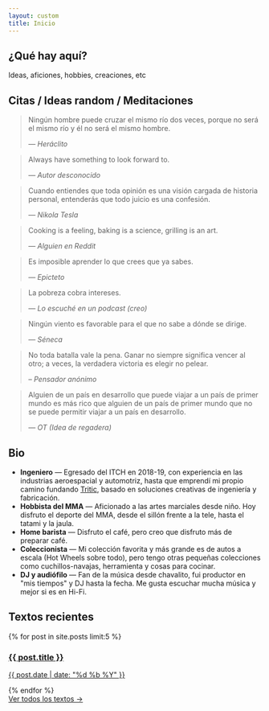 ```yaml
---
layout: custom
title: Inicio
---
```


<section class="section">
  <h2>¿Qué hay aquí?</h2>
  <p>Ideas, aficiones, hobbies, creaciones, etc</p>
</section>

<section class="section quotes-section">
  <h2>Citas / Ideas random / Meditaciones</h2>
  <div class="quotes">
    <blockquote>
      <p>Ningún hombre puede cruzar el mismo río dos veces, porque no será el mismo río y él no será el mismo hombre.</p>
      <cite>— Heráclito</cite>
    </blockquote>
    <blockquote>
      <p>Always have something to look forward to.</p>
      <cite>— Autor desconocido</cite>
    </blockquote>
    <blockquote>
      <p>Cuando entiendes que toda opinión es una visión cargada de historia personal, entenderás que todo juicio es una confesión.</p>
      <cite>— Nikola Tesla</cite>
    </blockquote>
    <blockquote>
      <p>Cooking is a feeling, baking is a science, grilling is an art.</p>
      <cite>— Alguien en Reddit</cite>
    </blockquote>
    <blockquote>
      <p>Es imposible aprender lo que crees que ya sabes.</p>
      <cite>— Epicteto</cite>
    </blockquote>
    <blockquote>
      <p>La pobreza cobra intereses.</p>
      <cite>— Lo escuché en un podcast (creo)</cite>
    </blockquote>
    <blockquote>
      <p>Ningún viento es favorable para el que no sabe a dónde se dirige.</p>
      <cite>— Séneca</cite>
    </blockquote>
    <blockquote>
      <p>No toda batalla vale la pena. Ganar no siempre significa vencer al otro; a veces, la verdadera victoria es elegir no pelear.</p>
      <cite>– Pensador anónimo</cite>
    </blockquote>
    <blockquote>
      <p>Alguien de un país en desarrollo que puede viajar a un país de primer mundo es más rico que alguien de un país de primer mundo que no se puede permitir viajar a un país en desarrollo.</p>
      <cite>— OT (Idea de regadera)</cite>
    </blockquote>
  </div>
</section>

<section class="section bio-section">
  <h2>Bio</h2>
  <ul class="bio-list">
    <li><strong>Ingeniero</strong> — Egresado del ITCH en 2018-19, con experiencia en las industrias aeroespacial y automotriz, hasta que emprendí mi propio camino fundando <a href="https://www.tritic3d.com" target="_blank">Tritic</a>, basado en soluciones creativas de ingeniería y fabricación.</li>
    <li><strong>Hobbista del MMA</strong> — Aficionado a las artes marciales desde niño. Hoy disfruto el deporte del MMA, desde el sillón frente a la tele, hasta el tatami y la jaula.</li>
    <li><strong>Home barista</strong> — Disfruto el café, pero creo que disfruto más de preparar café.</li>
    <li><strong>Coleccionista</strong> — Mi colección favorita y más grande es de autos a escala (Hot Wheels sobre todo), pero tengo otras pequeñas colecciones como cuchillos-navajas, herramienta y cosas para cocinar.</li>
    <li><strong>DJ y audiófilo</strong> — Fan de la música desde chavalito, fui productor en "mis tiempos" y DJ hasta la fecha. Me gusta escuchar mucha música y mejor si es en Hi-Fi.</li>
  </ul>
</section>

<section class="section recent-posts-section">
  <h2>Textos recientes</h2>
  <div class="post-carousel">
    {% for post in site.posts limit:5 %}
    <div class="post-card" style="background-image: url('{{ post.image }}');">
      <a href="{{ post.url }}">
        <div class="overlay">
          <h3>{{ post.title }}</h3>
          <p>{{ post.date | date: "%d %b %Y" }}</p>
        </div>
      </a>
    </div>
    {% endfor %}
  </div>
  <a href="/textos" class="ver-todos">Ver todos los textos →</a>
</section>
